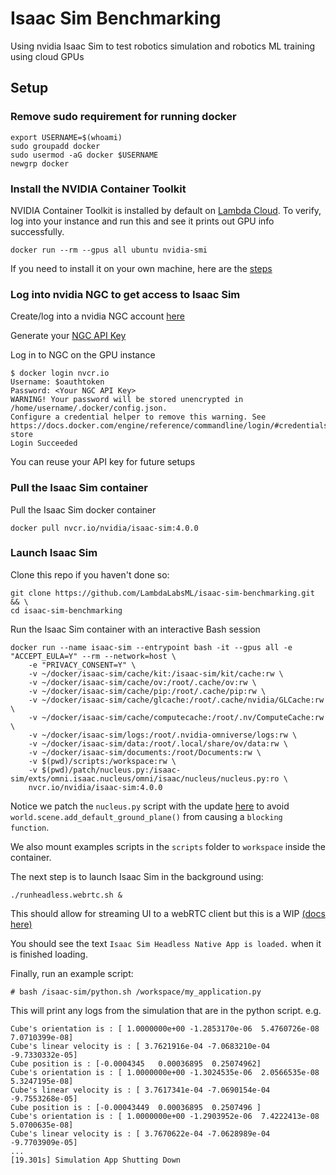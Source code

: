 # Isaac Sim Benchmarking
Using nvidia Isaac Sim to test robotics simulation and robotics ML training using cloud GPUs

## Setup 

### Remove sudo requirement for running docker
```
export USERNAME=$(whoami)
sudo groupadd docker
sudo usermod -aG docker $USERNAME
newgrp docker
```
### Install the NVIDIA Container Toolkit

NVIDIA Container Toolkit is installed by default on [Lambda Cloud](https://lambdalabs.com/). To verify, log into your instance and run this and see it prints out GPU info successfully.

```
docker run --rm --gpus all ubuntu nvidia-smi
```

If you need to install it on your own machine, here are the [steps](https://docs.omniverse.nvidia.com/isaacsim/latest/installation/install_container.html)


### Log into nvidia NGC to get access to Isaac Sim
Create/log into a nvidia NGC account [here](https://catalog.ngc.nvidia.com/orgs/nvidia/containers/isaac-sim)

Generate your [NGC API Key](https://docs.nvidia.com/ngc/gpu-cloud/ngc-user-guide/index.html#generating-api-key)

Log in to NGC on the GPU instance
```
$ docker login nvcr.io
Username: $oauthtoken
Password: <Your NGC API Key>
WARNING! Your password will be stored unencrypted in /home/username/.docker/config.json.
Configure a credential helper to remove this warning. See
https://docs.docker.com/engine/reference/commandline/login/#credentials-store
Login Succeeded
```
You can reuse your API key for future setups

### Pull the Isaac Sim container
Pull the Isaac Sim docker container
```
docker pull nvcr.io/nvidia/isaac-sim:4.0.0
```

### Launch Isaac Sim

Clone this repo if you haven't done so:

```
git clone https://github.com/LambdaLabsML/isaac-sim-benchmarking.git && \
cd isaac-sim-benchmarking
```

Run the Isaac Sim container with an interactive Bash session
```
docker run --name isaac-sim --entrypoint bash -it --gpus all -e "ACCEPT_EULA=Y" --rm --network=host \
    -e "PRIVACY_CONSENT=Y" \
    -v ~/docker/isaac-sim/cache/kit:/isaac-sim/kit/cache:rw \
    -v ~/docker/isaac-sim/cache/ov:/root/.cache/ov:rw \
    -v ~/docker/isaac-sim/cache/pip:/root/.cache/pip:rw \
    -v ~/docker/isaac-sim/cache/glcache:/root/.cache/nvidia/GLCache:rw \
    -v ~/docker/isaac-sim/cache/computecache:/root/.nv/ComputeCache:rw \
    -v ~/docker/isaac-sim/logs:/root/.nvidia-omniverse/logs:rw \
    -v ~/docker/isaac-sim/data:/root/.local/share/ov/data:rw \
    -v ~/docker/isaac-sim/documents:/root/Documents:rw \
    -v $(pwd)/scripts:/workspace:rw \
    -v $(pwd)/patch/nucleus.py:/isaac-sim/exts/omni.isaac.nucleus/omni/isaac/nucleus/nucleus.py:ro \
    nvcr.io/nvidia/isaac-sim:4.0.0
```
Notice we patch the `nucleus.py` script with the update [here](https://forums.developer.nvidia.com/t/detected-a-blocking-function-this-will-cause-hitches-or-hangs-in-the-ui-please-switch-to-the-async-version/271191/12) to avoid `world.scene.add_default_ground_plane()` from causing a `blocking function`. 

We also mount examples scripts in the `scripts` folder to `workspace` inside the container.

The next step is to launch Isaac Sim in the background using:
```
./runheadless.webrtc.sh &
```
This should allow for streaming UI to a webRTC client but this is a WIP [(docs here)](https://docs.omniverse.nvidia.com/extensions/latest/ext_livestream/webrtc.html)

You should see the text `Isaac Sim Headless Native App is loaded.` when it is finished loading.

Finally, run an example script:
```
# bash /isaac-sim/python.sh /workspace/my_application.py
```
This will print any logs from the simulation that are in the python script. e.g.

```
Cube's orientation is : [ 1.0000000e+00 -1.2853170e-06  5.4760726e-08  7.0710399e-08]
Cube's linear velocity is : [ 3.7621916e-04 -7.0683210e-04 -9.7330332e-05]
Cube position is : [-0.0004345   0.00036895  0.25074962]
Cube's orientation is : [ 1.0000000e+00 -1.3024535e-06  2.0566535e-08  5.3247195e-08]
Cube's linear velocity is : [ 3.7617341e-04 -7.0690154e-04 -9.7553268e-05]
Cube position is : [-0.00043449  0.00036895  0.2507496 ]
Cube's orientation is : [ 1.0000000e+00 -1.2903952e-06  7.4222413e-08  5.0700635e-08]
Cube's linear velocity is : [ 3.7670622e-04 -7.0628989e-04 -9.7703909e-05]
...
[19.301s] Simulation App Shutting Down
```